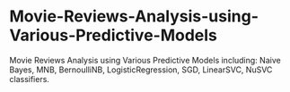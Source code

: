 # Movie-Reviews-Analysis-using-Various-Predictive-Models
Movie Reviews Analysis using Various Predictive Models including: Naive Bayes, MNB, BernoulliNB, LogisticRegression, SGD, LinearSVC, NuSVC classifiers.
